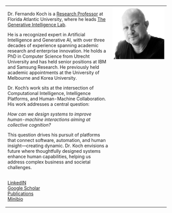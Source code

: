 


<table width="100%" style="border: none;">
<tr>
<td width="65%">
<p>
Dr. Fernando Koch is a <a href="https://www.fau.edu/engineering/directory/faculty/koch/">Research Professor</a> at Florida Atlantic University, where he leads <a href="http://www.generativeintelligencelab.ai">The Generative Intelligence Lab</a>. 
</p>
<p>
He is a recognized expert in Artificial Intelligence and Generative AI, with over three decades of experience spanning academic research and enterprise innovation. He holds a PhD in Computer Science from Utrecht University and has held senior positions at IBM and Samsung Research. He previously held academic appointments at the University of Melbourne and Korea University.
</p>
<p>
Dr. Koch’s work sits at the intersection of Computational Intelligence, Intelligence Platforms, and Human-Machine Collaboration. His work addresses a central question:
</p>
<p>
<i>How can we design systems to improve human-machine interactions aiming at collective cognition?</i>
</p>
<p>
This question drives his pursuit of platforms that connect software, automation, and human insight—creating dynamic. Dr. Koch envisions a future where thoughtfully designed systems enhance human capabilities, helping us address complex business and societal challenges.
</p>
<p>
<br/>
<a href="https://www.linkedin.com/in/fkoch/">LinkedIN</a></br>
<a href="https://scholar.google.com/citations?hl=en&user=-jD2UDsAAAAJ&view_op=list_works&sortby=pubdate">Google Scholar</a></br>
<a href="./publications.html">Publications</a></br>
<a href="./minibio.html">Minibio</a>
</p>
</td>
<td width="35%" valign="top">
<img src="./images/fkoch-headshot.png" width="250">
</td>
</tr>
</table>

